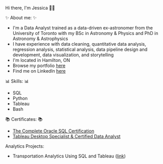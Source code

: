 Hi there, I'm Jessica 👋🏻

✨ About me: ✨
- I'm a Data Analyst trained as a data-driven ex-astronomer from the University of Toronto with my BSc in Astronomy & Physics and PhD in Astronomy & Astrophysics
- I have experience with data cleaning, quantitative data analysis, regression analysis, statistical analysis, data pipeline design and development, data visualization, and storytelling
- I'm located in Hamilton, ON
- Browse my portfolio [here](https://astrosica.github.io/index.html)
- Find me on LinkedIn [here](https://www.linkedin.com/in/astrosica/)

📊 Skills: 📊
- SQL
- Python
- Tableau
- Bash
<!-- - Excel -->

📚 Certificates: 📚
- [The Complete Oracle SQL Certification](https://www.udemy.com/certificate/UC-d5fdc2c9-bb9f-4d3d-bf5a-ab043e4aefde/)
- [Tableau Desktop Specialist & Certified Data Analyst](https://www.udemy.com/certificate/UC-05ac22a9-b23e-44c7-907a-af1bebdcf9e0/)

Analytics Projects:
- Transportation Analytics Using SQL and Tableau ([link](https://astrosica.github.io/transportation-analytics.html))




